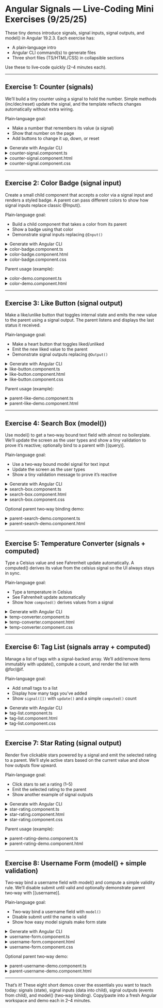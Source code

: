 # Angular Signals — Live‑Coding Mini Exercises (9/25/25)

These tiny demos introduce signals, signal inputs, signal outputs, and model() in Angular 19.2.3. Each exercise has:

- A plain‑language intro
- Angular CLI command(s) to generate files
- Three short files (TS/HTML/CSS) in collapsible sections

Use these to live‑code quickly (2–4 minutes each).

---

## Exercise 1: Counter (signals)

We’ll build a tiny counter using a signal to hold the number. Simple methods (inc/dec/reset) update the signal, and the template reflects changes automatically without extra wiring.

Plain‑language goal:

- Make a number that remembers its value (a signal)
- Show that number on the page
- Add buttons to change it up, down, or reset

<details>
<summary>Generate with Angular CLI</summary>

```bash
# From your Angular workspace root
ng g c counter-signal --skip-tests
```

</details>

<details>
<summary>counter-signal.component.ts</summary>

```typescript
import { Component, OnInit, signal } from "@angular/core";

@Component({
  selector: "app-counter-signal",
  imports: [],
  templateUrl: "./counter-signal.component.html",
  styleUrl: "./counter-signal.component.css",
})
export class CounterSignalComponent {
  count = signal(0);

  inc() {
    this.count.update((c) => c + 1);
  }

  dec() {
    this.count.update((c) => c - 1);
  }

  reset() {
    this.count.set(0);
  }
}
```

</details>

<details>
<summary>counter-signal.component.html</summary>

```html
<div class="counter">
  <div class="value">{{ count() }}</div>
  <div class="actions">
    <button (click)="dec()">–</button>
    <button (click)="reset()">Reset</button>
    <button (click)="inc()">+</button>
  </div>
  <small>Signals automatically update the UI when their value changes.</small>
</div>
```

</details>

<details>
<summary>counter-signal.component.css</summary>

```css
.counter {
  display: inline-block;
  padding: 12px;
  border: 1px solid #ddd;
  border-radius: 8px;
}
.value {
  font-size: 28px;
  font-weight: 700;
  text-align: center;
  margin-bottom: 8px;
}
.actions {
  display: flex;
  gap: 8px;
  justify-content: center;
}
button {
  padding: 6px 10px;
  border-radius: 6px;
  cursor: pointer;
}
```

</details>

---

## Exercise 2: Color Badge (signal input)

Create a small child component that accepts a color via a signal input and renders a styled badge. A parent can pass different colors to show how signal inputs replace classic @Input().

Plain‑language goal:

- Build a child component that takes a color from its parent
- Show a badge using that color
- Demonstrate signal inputs replacing `@Input()`

<details>
<summary>Generate with Angular CLI</summary>

```bash
# Child component
ng g c color-badge --skip-tests

# Optional parent demo component
ng g c color-demo --skip-tests
```

</details>

<details>
<summary>color-badge.component.ts</summary>

```typescript
import { Component, Input, input } from "@angular/core";

@Component({
  selector: "app-color-badge",
  imports: [],
  templateUrl: "./color-badge.component.html",
  styleUrl: "./color-badge.component.css",
})
export class ColorBadgeComponent {
  color = input.required<string>();
}
```

</details>

<details>
<summary>color-badge.component.html</summary>

```html
<span class="badge" [style.background-color]="color()">{{ color() }}</span>
```

</details>

<details>
<summary>color-badge.component.css</summary>

```css
.badge {
  color: #fff;
  padding: 6px 10px;
  border-radius: 999px;
  font-size: 12px;
}
```

</details>

Parent usage (example):

<details>
<summary>color-demo.component.ts</summary>

```typescript
import { Component } from "@angular/core";
import { ColorBadgeComponent } from "../color-badge/color-badge.component";

@Component({
  selector: "app-color-demo",
  imports: [ColorBadgeComponent],
  templateUrl: "./color-demo.component.html",
  styleUrl: "./color-demo.component.css",
})
export class ColorDemoComponent {}
```

</details>

<details>
<summary>color-demo.component.html</summary>

```html
<app-color-badge [color]="'tomato'"></app-color-badge>
<app-color-badge [color]="'royalblue'"></app-color-badge>
```

</details>

---

## Exercise 3: Like Button (signal output)

Make a like/unlike button that toggles internal state and emits the new value to the parent using a signal output. The parent listens and displays the last status it received.

Plain‑language goal:

- Make a heart button that toggles liked/unliked
- Emit the new liked value to the parent
- Demonstrate signal outputs replacing `@Output()`

<details>
<summary>Generate with Angular CLI</summary>

```bash
# Child like button and parent demo
ng g c like-button --skip-tests
ng g c parent-like-demo --skip-tests
```

</details>

<details>
<summary>like-button.component.ts</summary>

```typescript
import { Component, EventEmitter, output, signal, effect } from "@angular/core";

@Component({
  selector: "app-like-button",
  imports: [],
  templateUrl: "./like-button.component.html",
  styleUrl: "./like-button.component.css",
})
export class LikeButtonComponent {
  // I am the button on the screen
  isLiked = signal(false);

  // I need to let parent know
  likeChanged = output<boolean>();

  // Effect example: automatically runs when isLiked changes
  likeEffect = effect(() => {
    console.log("Like status changed to:", this.isLiked());
    if (this.isLiked()) {
      console.log("❤️ Button is now liked!");
    } else {
      console.log("💔 Button is now unliked!");
    }
  });

  // Someone clicked me
  toggle() {
    // notify my button style
    this.isLiked.update((v) => !v);
    // notify my parent
    this.likeChanged.emit(this.isLiked());
  }
}
```

</details>

<details>
<summary>like-button.component.html</summary>

```html
<button (click)="toggle()" [class.liked]="isLiked()">
  {{ isLiked() ? "❤️ Liked" : "� Like" }}
</button>
```

</details>

<details>
<summary>like-button.component.css</summary>

```css
button {
  padding: 8px 14px;
  border: 1px solid #ddd;
  border-radius: 8px;
  cursor: pointer;
}
button.liked {
  background: #ff69b4;
  color: white;
}
```

</details>

Parent usage (example):

<details>
<summary>parent-like-demo.component.ts</summary>

```typescript
import { Component, signal } from "@angular/core";
import { LikeButtonComponent } from "../like-button/like-button.component";

@Component({
  selector: "app-parent-like-demo",
  imports: [LikeButtonComponent],
  templateUrl: "./parent-like-demo.component.html",
  styleUrl: "./parent-like-demo.component.css",
})
export class ParentLikeDemoComponent {
  // I am the container that the button lives in

  // i need to update my text based off of child's value
  lastLiked = signal<boolean | null>(null);

  // when child emits i need to react
  onLikeChanged(liked: boolean) {
    this.lastLiked.set(liked);
  }
}
```

</details>

<details>
<summary>parent-like-demo.component.html</summary>

```html
<app-like-button (likeChanged)="onLikeChanged($event)"></app-like-button>
@if (lastLiked() !== null) {
<p>Last status: {{ lastLiked() ? "Liked" : "Unliked" }}</p>
}
```

</details>

---

## Exercise 4: Search Box (model())

Use model() to get a two‑way bound text field with almost no boilerplate. We’ll update the screen as the user types and show a tiny validation to prove it’s reactive; optionally bind to a parent with [(query)].

Plain‑language goal:

- Use a two‑way bound model signal for text input
- Update the screen as the user types
- Show a tiny validation message to prove it’s reactive

<details>
<summary>Generate with Angular CLI</summary>

```bash
ng g c search-box --skip-tests

# Optional parent demo for two-way binding showcase
ng g c parent-search-demo --skip-tests
```

</details>

<details>
<summary>search-box.component.ts</summary>

```typescript
import { Component, computed, model } from "@angular/core";

@Component({
  selector: "app-search-box",
  imports: [],
  templateUrl: "./search-box.component.html",
  styleUrl: "./search-box.component.css",
})
export class SearchBoxComponent {
  query = model("");
  length = computed(() => this.query().length);
  valid = computed(() => this.length() >= 3);
}
```

</details>

<details>
<summary>search-box.component.html</summary>

```html
<div class="search">
  <!-- Bind model signal for two-way binding -->
  <input
    [value]="query()"
    (input)="query.set($any($event.target).value)"
    placeholder="Type 3+ chars..."
    [style.borderColor]="valid() ? 'seagreen' : 'crimson'"
  />
  <p>Searching for: "{{ query() }}" ({{ length() }})</p>
  @if (!valid()) {
  <p class="warn">Please enter at least 3 characters.</p>
  }
</div>
```

</details>

<details>
<summary>search-box.component.css</summary>

```css
.search {
  max-width: 320px;
}
input {
  width: 100%;
  padding: 8px;
  border: 2px solid #ccc;
  border-radius: 6px;
}
.warn {
  color: crimson;
  margin: 6px 0;
}
```

</details>

Optional parent two‑way binding demo:

<details>
<summary>parent-search-demo.component.ts</summary>

```typescript
import { Component, signal } from "@angular/core";
import { SearchBoxComponent } from "../search-box/search-box.component";

@Component({
  selector: "app-parent-search-demo",
  imports: [SearchBoxComponent],
  templateUrl: "./parent-search-demo.component.html",
  styleUrl: "./parent-search-demo.component.css",
})
export class ParentSearchDemoComponent {
  parentQuery = signal("");
}
```

</details>

<details>
<summary>parent-search-demo.component.html</summary>

```html
<!-- Example of two-way binding to the model input property: -->
<app-search-box [(query)]="parentQuery"></app-search-box>
<p>Parent sees: "{{ parentQuery() }}"</p>
```

</details>

---

## Exercise 5: Temperature Converter (signals + computed)

Type a Celsius value and see Fahrenheit update automatically. A computed() derives its value from the celsius signal so the UI always stays in sync.

Plain‑language goal:

- Type a temperature in Celsius
- See Fahrenheit update automatically
- Show how `computed()` derives values from a signal

<details>
<summary>Generate with Angular CLI</summary>

```bash
ng g c temp-converter --skip-tests
```

</details>

<details>
<summary>temp-converter.component.ts</summary>

```typescript
import { Component, computed, signal } from "@angular/core";
import { CommonModule } from "@angular/common";
import { FormsModule } from "@angular/forms";

@Component({
  selector: "app-temp-converter",
  standalone: true,
  imports: [CommonModule, FormsModule],
  templateUrl: "./temp-converter.component.html",
  styleUrl: "./temp-converter.component.css",
})
export class TempConverterComponent {
  celsius = signal(0);
  fahrenheit = computed(() => Math.round((this.celsius() * 9) / 5 + 32));
}
```

</details>

<details>
<summary>temp-converter.component.html</summary>

```html
<div class="box">
  <label>
    Celsius:
    <input
      type="number"
      [ngModel]="celsius()"
      (ngModelChange)="celsius.set(Number($event))"
    />
  </label>
  <p>Fahrenheit: <strong>{{ fahrenheit() }}</strong></p>
</div>
```

</details>

<details>
<summary>temp-converter.component.css</summary>

```css
.box {
  border: 1px solid #e5e5e5;
  padding: 12px;
  border-radius: 8px;
  max-width: 260px;
}
input {
  width: 100%;
  padding: 6px;
  border: 1px solid #ccc;
  border-radius: 6px;
}
```

</details>

---

## Exercise 6: Tag List (signals array + computed)

Manage a list of tags with a signal-backed array. We’ll add/remove items immutably with update(), compute a count, and render the list with @for/@if.

Plain‑language goal:

- Add small tags to a list
- Display how many tags you’ve added
- Show `signal([])` with `update()` and a simple `computed()` count

<details>
<summary>Generate with Angular CLI</summary>

```bash
ng g c tag-list --skip-tests
```

</details>

<details>
<summary>tag-list.component.ts</summary>

```typescript
import { Component, computed, signal } from "@angular/core";
import { CommonModule } from "@angular/common";
import { FormsModule } from "@angular/forms";

@Component({
  selector: "app-tag-list",
  standalone: true,
  imports: [CommonModule, FormsModule],
  templateUrl: "./tag-list.component.html",
  styleUrl: "./tag-list.component.css",
})
export class TagListComponent {
  newTag = signal("");
  tags = signal<string[]>([]);
  count = computed(() => this.tags().length);

  add() {
    const t = this.newTag().trim();
    if (!t) return;
    this.tags.update((list) => [...list, t]);
    this.newTag.set("");
  }

  remove(i: number) {
    this.tags.update((list) => list.filter((_, idx) => idx !== i));
  }
}
```

</details>

<details>
<summary>tag-list.component.html</summary>

```html
<div class="list">
  <div class="add">
    <input
      [ngModel]="newTag()"
      (ngModelChange)="newTag.set($event)"
      placeholder="Add a tag"
    />
    <button (click)="add()">Add</button>
  </div>

  @if (count() > 0) {
  <div class="tags">
    @for (t of tags(); let i = $index; track i) {
    <span class="tag">
      {{ t }} <button class="x" (click)="remove(i)">×</button>
    </span>
    }
  </div>
  } @else {
  <small>No tags yet.</small>
  }

  <p>Total: {{ count() }}</p>
</div>
```

</details>

<details>
<summary>tag-list.component.css</summary>

```css
.list {
  border: 1px solid #eee;
  padding: 12px;
  border-radius: 8px;
  max-width: 320px;
}
.add {
  display: flex;
  gap: 8px;
}
input {
  flex: 1;
  padding: 6px;
  border: 1px solid #ccc;
  border-radius: 6px;
}
.tags {
  display: flex;
  flex-wrap: wrap;
  gap: 6px;
  margin: 10px 0;
}
.tag {
  background: #f1f5f9;
  border: 1px solid #e2e8f0;
  padding: 4px 8px;
  border-radius: 999px;
}
.x {
  margin-left: 6px;
  background: transparent;
  border: none;
  cursor: pointer;
}
```

</details>

---

## Exercise 7: Star Rating (signal output)

Render five clickable stars powered by a signal and emit the selected rating to a parent. We’ll style active stars based on the current value and show how outputs flow upward.

Plain‑language goal:

- Click stars to set a rating (1–5)
- Emit the selected rating to the parent
- Show another example of signal outputs

<details>
<summary>Generate with Angular CLI</summary>

```bash
ng g c star-rating --skip-tests
ng g c parent-rating-demo --skip-tests
```

</details>

<details>
<summary>star-rating.component.ts</summary>

```typescript
import { Component, output, signal } from "@angular/core";
import { CommonModule } from "@angular/common";

@Component({
  selector: "app-star-rating",
  standalone: true,
  imports: [CommonModule],
  templateUrl: "./star-rating.component.html",
  styleUrl: "./star-rating.component.css",
})
export class StarRatingComponent {
  rating = signal(0);
  ratingChange = output<number>();

  set(r: number) {
    this.rating.set(r);
    this.ratingChange.emit(r);
  }
}
```

</details>

<details>
<summary>star-rating.component.html</summary>

```html
<div class="stars">
  @for (s of [1,2,3,4,5]; track s) {
  <span (click)="set(s)" [class.on]="rating() >= s">★</span>
  }
  <span class="val">{{ rating() }}/5</span>
</div>
```

</details>

<details>
<summary>star-rating.component.css</summary>

```css
.stars {
  display: inline-flex;
  align-items: center;
  gap: 6px;
}
span {
  cursor: pointer;
  font-size: 22px;
  color: #cbd5e1;
}
span.on {
  color: #f59e0b;
}
.val {
  margin-left: 8px;
  font-size: 14px;
  color: #475569;
}
```

</details>

Parent usage (example):

<details>
<summary>parent-rating-demo.component.ts</summary>

```typescript
import { Component, signal } from "@angular/core";
import { StarRatingComponent } from "./star-rating.component";

@Component({
  selector: "app-parent-rating-demo",
  standalone: true,
  imports: [StarRatingComponent],
  templateUrl: "./parent-rating-demo.component.html",
})
export class ParentRatingDemoComponent {
  last = signal(0);
  onChanged(val: number) {
    this.last.set(val);
  }
}
```

</details>

<details>
<summary>parent-rating-demo.component.html</summary>

```html
<app-star-rating (ratingChange)="onChanged($event)"></app-star-rating>
<p>Parent received: {{ last() }}/5</p>
```

</details>

---

## Exercise 8: Username Form (model() + simple validation)

Two‑way bind a username field with model() and compute a simple validity rule. We’ll disable submit until valid and optionally demonstrate parent two‑way with [(username)].

Plain‑language goal:

- Two‑way bind a username field with `model()`
- Disable submit until the name is valid
- Show how easy model signals make form state

<details>
<summary>Generate with Angular CLI</summary>

```bash
ng g c username-form --skip-tests
ng g c parent-username-demo --skip-tests
```

</details>

<details>
<summary>username-form.component.ts</summary>

```typescript
import { Component, computed, model } from "@angular/core";
import { CommonModule } from "@angular/common";
import { FormsModule } from "@angular/forms";

@Component({
  selector: "app-username-form",
  standalone: true,
  imports: [CommonModule, FormsModule],
  templateUrl: "./username-form.component.html",
  styleUrl: "./username-form.component.css",
})
export class UsernameFormComponent {
  username = model("");
  valid = computed(() => this.username().trim().length >= 3);
}
```

</details>

<details>
<summary>username-form.component.html</summary>

```html
<form class="box" (submit)="$event.preventDefault()">
  <input
    [ngModel]="username()"
    (ngModelChange)="username.set($event)"
    placeholder="Min 3 chars"
  />
  <button [disabled]="!valid()">Submit</button>
  @if (!valid()) {
  <p class="warn">Username must be at least 3 characters.</p>
  }
</form>
```

</details>

<details>
<summary>username-form.component.css</summary>

```css
.box {
  display: flex;
  gap: 8px;
  align-items: center;
}
input {
  padding: 6px;
  border: 1px solid #ccc;
  border-radius: 6px;
}
button {
  padding: 6px 10px;
}
.warn {
  color: crimson;
  margin-left: 8px;
}
```

</details>

Optional parent two‑way demo:

<details>
<summary>parent-username-demo.component.ts</summary>

```typescript
import { Component, signal } from "@angular/core";
import { UsernameFormComponent } from "./username-form.component";

@Component({
  selector: "app-parent-username-demo",
  standalone: true,
  imports: [UsernameFormComponent],
  templateUrl: "./parent-username-demo.component.html",
})
export class ParentUsernameDemoComponent {
  name = signal("");
}
```

</details>

<details>
<summary>parent-username-demo.component.html</summary>

```html
<app-username-form [(username)]="name"></app-username-form>
<p>Parent sees: {{ name() }}</p>
```

</details>

---

That’s it! These eight short demos cover the essentials you want to teach today: signals (state), signal inputs (data into child), signal outputs (events from child), and model() (two‑way binding). Copy/paste into a fresh Angular workspace and demo each in 2–4 minutes.
